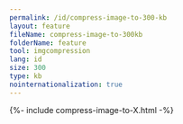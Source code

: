 ```yaml
---
permalink: /id/compress-image-to-300-kb
layout: feature
fileName: compress-image-to-300kb
folderName: feature
tool: imgcompression
lang: id
size: 300
type: kb
nointernationalization: true
---
```

{%- include compress-image-to-X.html -%}
      